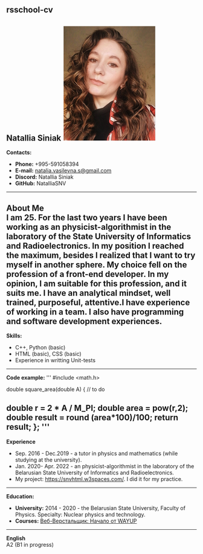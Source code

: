 **rsschool-cv** 
-----
**Natallia Siniak**
![Alt-текст](cv.png)
-----
**Contacts:**
* **Phone:** +995-591058394
* **E-mail:** natalia.vasilevna.s@gmail.com
* **Discord:** Natallia Siniak
* **GitHub:** NatalliaSNV
-----
**About Me**  
I am 25. For the last two years I have been working as an physicist-algorithmist in the laboratory of the State University of Informatics and Radioelectronics. In my position I reached the maximum, besides I realized that I want to try myself in another sphere. My choice fell on the profession of a front-end developer. In my opinion, I am suitable for this profession, and it suits me. I have an analytical mindset, well trained, purposeful, attentive.I have experience of working in a team. I also have programming and software development experiences.
-----
**Skills:**
* C++, Python (basic)
* HTML (basic), CSS (basic)
* Experience in writting Unit-tests
-----
**Code example:**
'''
#include <math.h>

double square_area(double A) {
  // to do
  
  double r = 2 * A / M_PI;
  double area = pow(r,2);
  double result = round (area*100)/100;
  return result;
};
'''
-----
**Experience**
* Sep. 2016 - Dec.2019 - a tutor in physics and mathematics (while studying at the university).
* Jan. 2020- Apr. 2022 - an physicist-algorithmist in the laboratory of the Belarusian State University of Informatics and Radioelectronics.
* My project: https://snvhtml.w3spaces.com/. I did it for my practice.
------
**Education:**
* **University:** 2014 - 2020 - the Belarusian State University, Faculty of Physics.
Specialty: Nuclear physics and technology.
* **Courses:** [Веб-Верстальщик: Начало от WAYUP](https://wayup.in/library/course6?utm_source=google&utm_medium=cpc&utm_campaign=VS_Performance_Max_SNG&utm_term=_&utm_content=__c&gclid=CjwKCAjw7vuUBhBUEiwAEdu2pLGtmlLGCnJDZFeKb1042iv8f_6sMQXaInJBe-UlI-w0gUgA0g9aEhoC02gQAvD_BwE "Ссылка на курс")
-----
**English**  
A2 (B1 in progress)